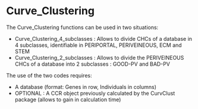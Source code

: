 # Curve_Clustering

The Curve_Clustering functions can be used in two situations:
  - Curve_Clustering_4_subclasses : Allows to divide CHCs of a database in 4 subclasses, identifiable in PERIPORTAL, PERIVEINEOUS, ECM and STEM
  - Curve_Clustering_2_subclasses : Allows to divide the PERIVEINEOUS CHCs of a database into 2 subclasses : GOOD-PV and BAD-PV

The use of the two codes requires:
  - A database (format: Genes in row, Individuals in columns)
  - OPTIONAL : A CCR object previously calculated by the CurvClust package (allows to gain in calculation time)
